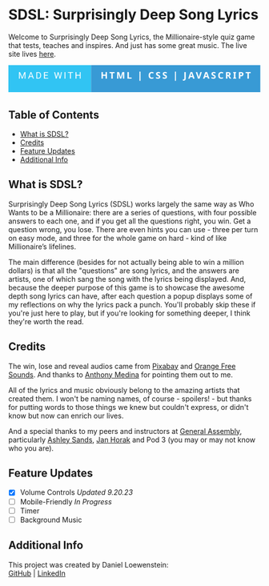 # SDSL: Surprisingly Deep Song Lyrics

Welcome to Surprisingly Deep Song Lyrics, the Millionaire-style quiz game that tests, teaches and inspires. And just has some great music. The live site lives [here](https://sdsl.surge.sh/).

![techstack](./images/Made%20With-HTML%20_%20CSS%20_%20Javascript-.svg)

## Table of Contents

- [What is SDSL?](#what-is-sdsl)
- [Credits](#credits)
- [Feature Updates](#feature-updates)
- [Additional Info](#additional-info)

## What is SDSL?

Surprisingly Deep Song Lyrics (SDSL) works largely the same way as Who Wants to be a Millionaire: there are a series of questions, with four possible answers to each one, and if you get all the questions right, you win. Get a question wrong, you lose. There are even hints you can use - three per turn on easy mode, and three for the whole game on hard - kind of like Millionaire’s lifelines.

The main difference (besides for not actually being able to win a million dollars) is that all the "questions" are song lyrics, and the answers are artists, one of which sang the song with the lyrics being displayed. And, because the deeper purpose of this game is to showcase the awesome depth song lyrics can have, after each question a popup displays some of my reflections on why the lyrics pack a punch. You'll probably skip these if you're just here to play, but if you're looking for something deeper, I think they're worth the read.

## Credits

The win, lose and reveal audios came from [Pixabay]() and [Orange Free Sounds](). And thanks to [Anthony Medina]() for pointing them out to me.

All of the lyrics and music obviously belong to the amazing artists that created them. I won't be naming names, of course - spoilers! - but thanks for putting words to those things we knew but couldn't express, or didn't know but now can enrich our lives.

And a special thanks to my peers and instructors at [General Assembly](https://generalassemb.ly/education/software-engineering-immersive/new-york-city), particularly [Ashley Sands](https://www.linkedin.com/in/ashley-sands/), [Jan Horak](https://www.linkedin.com/in/jan-horak/) and Pod 3 (you may or may not know who you are).

## Feature Updates

- [x] Volume Controls _Updated 9.20.23_
- [ ] Mobile-Friendly _In Progress_
- [ ] Timer
- [ ] Background Music

## Additional Info

This project was created by Daniel Loewenstein:
<br>
[GitHub](https://github.com/loewenst) | [LinkedIn](https://www.linkedin.com/in/daniel-loewenstein-849a67213/)
